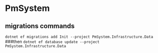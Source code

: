 # PmSystem

## migrations commands
```dotnet ef migrations add Init --project PmSystem.Infrastructure.Data```
###then
```dotnet ef database update --project PmSystem.Infrastructure.Data```
